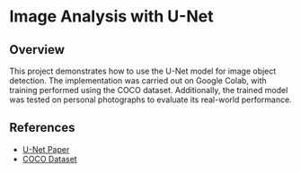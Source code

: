 # Image Analysis with U-Net

## Overview
This project demonstrates how to use the U-Net model for image object detection. The implementation was carried out on Google Colab, with training performed using the COCO dataset. Additionally, the trained model was tested on personal photographs to evaluate its real-world performance.

## References
- [U-Net Paper](https://arxiv.org/abs/1505.04597)
- [COCO Dataset](https://cocodataset.org/#home)

